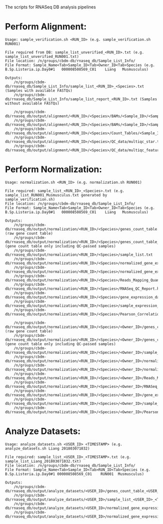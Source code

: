 The scripts for RNASeq DB analysis pipelines

# Perform Alignment:
	Usage: sample_verification.sh <RUN_ID> (e.g. sample_verification.sh RUN001)
	
	File required from DB: sample_list_unverified_<RUN_ID>.txt (e.g. sample_list_unverified_RUN001.txt)
	File location: /n/groups/cbdm-db/rnaseq_db/Sample_List_Info/
	File Format: Sample_Name<Tab>Sample_ID<Tab>Owner_ID<Tab>Species (e.g. B.Sp.Listeria.ip.Day0#1	000008508569_C01	Liang	Musmusculus)
	
	Outputs:
		/n/groups/cbdm-db/rnaseq_db/Sample_List_Info/sample_list_<RUN_ID>_<Species>.txt (Samples with available FASTQs)
		/n/groups/cbdm-db/rnaseq_db/Sample_List_Info/sample_list_report_<RUN_ID>.txt (Samples without available FASTQs)
		
		/n/groups/cbdm-db/rnaseq_db/output/alignment/<RUN_ID>/<Species>/BAMs/<Sample_ID>/<Sample_ID>.sortedByCoord.bam
		/n/groups/cbdm-db/rnaseq_db/output/alignment/<RUN_ID>/<Species>/BAMs/<Sample_ID>/<Sample_ID>.sortedByCoord.bam.bai
		/n/groups/cbdm-db/rnaseq_db/output/alignment/<RUN_ID>/<Species>/Count_Tables/<Sample_ID>/<Sample_ID>.featureCounts.txt
		/n/groups/cbdm-db/rnaseq_db/output/alignment/<RUN_ID>/<Species>/QC_data/multiqc_star.txt
		/n/groups/cbdm-db/rnaseq_db/output/alignment/<RUN_ID>/<Species>/QC_data/multiqc_featureCounts.txt
		
# Perform Normalization:
	Usage: normalization.sh <RUN_ID> (e.g. normalization.sh RUN001)
	
	File required: sample_list_<RUN_ID>_<Species>.txt (e.g. sample_list_RUN001_Musmusculus.txt generated by sample_verification.sh)
	File location: /n/groups/cbdm-db/rnaseq_db/Sample_List_Info/
	File Format: Sample_Name<Tab>Sample_ID<Tab>Owner_ID<Tab>Species (e.g. B.Sp.Listeria.ip.Day0#1	000008508569_C01	Liang	Musmusculus)
	
	Outputs:
		/n/groups/cbdm-db/rnaseq_db/output/normalization/<RUN_ID>/<Species>/genes_count_table.tsv (raw gene count table)
		/n/groups/cbdm-db/rnaseq_db/output/normalization/<RUN_ID>/<Species>/genes_count_table_QC_passed.tsv (gene count table only including QC-passed samples)
		/n/groups/cbdm-db/rnaseq_db/output/normalization/<RUN_ID>/<Species>/sample_list.txt
		/n/groups/cbdm-db/rnaseq_db/output/normalization/<RUN_ID>/<Species>/normalized_gene_expression_1_adjust.gct
		/n/groups/cbdm-db/rnaseq_db/output/normalization/<RUN_ID>/<Species>/normalized_gene_expression_1_adjust.cls
		/n/groups/cbdm-db/rnaseq_db/output/normalization/<RUN_ID>/<Species>/Reads_Mapping_Quantification_Statistics.xlsx
		/n/groups/cbdm-db/rnaseq_db/output/normalization/<RUN_ID>/<Species>/RNASeq_QC_Report.html
		/n/groups/cbdm-db/rnaseq_db/output/normalization/<RUN_ID>/<Species>/gene_expression_data.csv
		/n/groups/cbdm-db/rnaseq_db/output/normalization/<RUN_ID>/<Species>/sample_expression_data.csv
		/n/groups/cbdm-db/rnaseq_db/output/normalization/<RUN_ID>/<Species>/Pearson_Correlation_Matrix_Samples.csv
		
		/n/groups/cbdm-db/rnaseq_db/output/normalization/<RUN_ID>/<Species>/<Owner_ID>/genes_count_table.tsv (raw gene count table)
		/n/groups/cbdm-db/rnaseq_db/output/normalization/<RUN_ID>/<Species>/<Owner_ID>/genes_count_table_QC_passed.tsv (gene count table only including QC-passed samples)
		/n/groups/cbdm-db/rnaseq_db/output/normalization/<RUN_ID>/<Species>/<Owner_ID>/sample_list.txt
		/n/groups/cbdm-db/rnaseq_db/output/normalization/<RUN_ID>/<Species>/<Owner_ID>/normalized_gene_expression_1_adjust.gct
		/n/groups/cbdm-db/rnaseq_db/output/normalization/<RUN_ID>/<Species>/<Owner_ID>/normalized_gene_expression_1_adjust.cls
		/n/groups/cbdm-db/rnaseq_db/output/normalization/<RUN_ID>/<Species>/<Owner_ID>/Reads_Mapping_Quantification_Statistics.xlsx
		/n/groups/cbdm-db/rnaseq_db/output/normalization/<RUN_ID>/<Species>/<Owner_ID>/RNASeq_QC_Report.html
		/n/groups/cbdm-db/rnaseq_db/output/normalization/<RUN_ID>/<Species>/<Owner_ID>/gene_expression_data.csv
		/n/groups/cbdm-db/rnaseq_db/output/normalization/<RUN_ID>/<Species>/<Owner_ID>/sample_expression_data.csv
		/n/groups/cbdm-db/rnaseq_db/output/normalization/<RUN_ID>/<Species>/<Owner_ID>/Pearson_Correlation_Matrix_Samples.csv
		
# Analyze Datasets:
	Usage: analyze_datasets.sh <USER_ID> <TIMESTAMP> (e.g. analyze_datasets.sh Liang 201803071032)
	
	File required: sample_list_<USER_ID>_<TIMESTAMP>.txt (e.g. sample_list_Liang_201803071032.txt)
	File location: /n/groups/cbdm-db/rnaseq_db/Sample_List_Info/
	File Format: Sample_Name<Tab>Sample_ID<Tab>RUN_ID<Tab>Species (e.g. B.Sp.Listeria.ip.Day0#1	000008508569_C01	RUN001	Musmusculus)
	
	Outputs:
		/n/groups/cbdm-db/rnaseq_db/output/analyze_datasets/<USER_ID>/genes_count_table_<USER_ID>_<TIMESTAMP>.tsv
		/n/groups/cbdm-db/rnaseq_db/output/analyze_datasets/<USER_ID>/sample_list_<USER_ID>_<TIMESTAMP>.txt
		/n/groups/cbdm-db/rnaseq_db/output/analyze_datasets/<USER_ID>/normalized_gene_expression_1_adjust_<USER_ID>_<TIMESTAMP>.gct
		/n/groups/cbdm-db/rnaseq_db/output/analyze_datasets/<USER_ID>/normalized_gene_expression_1_adjust_<USER_ID>_<TIMESTAMP>.cls
		
